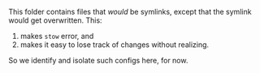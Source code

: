 This folder contains files that *would* be symlinks, except that the symlink would get overwritten. This:

1. makes `stow` error, and
2. makes it easy to lose track of changes without realizing.

So we identify and isolate such configs here, for now.
